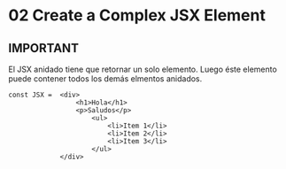 # 02 Create a Complex JSX Element

## IMPORTANT

El JSX anidado tiene que retornar un solo elemento.
Luego éste elemento puede contener todos los demás elmentos anidados.

```
const JSX =  <div>
                 <h1>Hola</h1>
                 <p>Saludos</p>
                     <ul>
                         <li>Item 1</li>
                         <li>Item 2</li>
                         <li>Item 3</li>
                     </ul>
             </div>
```             